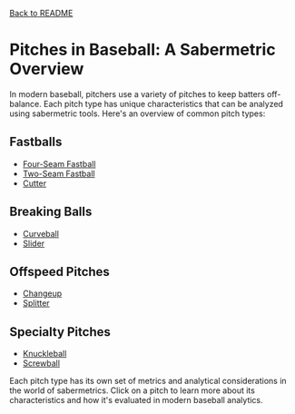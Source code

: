 [Back to README](README.md)

# Pitches in Baseball: A Sabermetric Overview

In modern baseball, pitchers use a variety of pitches to keep batters off-balance. Each pitch type has unique characteristics that can be analyzed using sabermetric tools. Here's an overview of common pitch types:

## Fastballs
- [Four-Seam Fastball](four_seam_fastball.md)
- [Two-Seam Fastball](two_seam_fastball.md)
- [Cutter](cutter.md)

## Breaking Balls
- [Curveball](curveball.md)
- [Slider](slider.md)

## Offspeed Pitches
- [Changeup](changeup.md)
- [Splitter](splitter.md)

## Specialty Pitches
- [Knuckleball](knuckleball.md)
- [Screwball](screwball.md)

Each pitch type has its own set of metrics and analytical considerations in the world of sabermetrics. Click on a pitch to learn more about its characteristics and how it's evaluated in modern baseball analytics.
